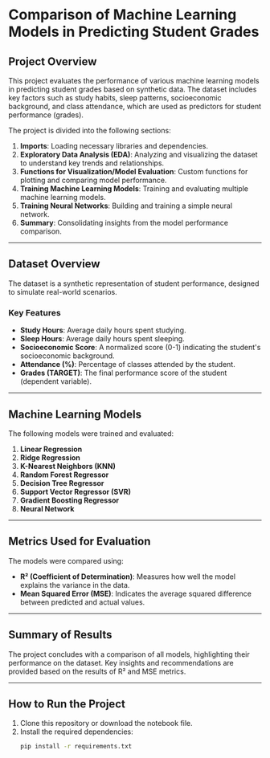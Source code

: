 # Comparison of Machine Learning Models in Predicting Student Grades  

## Project Overview  
This project evaluates the performance of various machine learning models in predicting student grades based on synthetic data. The dataset includes key factors such as study habits, sleep patterns, socioeconomic background, and class attendance, which are used as predictors for student performance (grades).  

The project is divided into the following sections:  
1. **Imports**: Loading necessary libraries and dependencies.  
2. **Exploratory Data Analysis (EDA)**: Analyzing and visualizing the dataset to understand key trends and relationships.  
3. **Functions for Visualization/Model Evaluation**: Custom functions for plotting and comparing model performance.  
4. **Training Machine Learning Models**: Training and evaluating multiple machine learning models.  
5. **Training Neural Networks**: Building and training a simple neural network.  
6. **Summary**: Consolidating insights from the model performance comparison.  

---

## Dataset Overview  
The dataset is a synthetic representation of student performance, designed to simulate real-world scenarios.  

### Key Features  
- **Study Hours**: Average daily hours spent studying.  
- **Sleep Hours**: Average daily hours spent sleeping.  
- **Socioeconomic Score**: A normalized score (0-1) indicating the student's socioeconomic background.  
- **Attendance (%)**: Percentage of classes attended by the student.  
- **Grades (TARGET)**: The final performance score of the student (dependent variable).  

---

## Machine Learning Models  
The following models were trained and evaluated:  
1. **Linear Regression**  
2. **Ridge Regression**  
3. **K-Nearest Neighbors (KNN)**  
4. **Random Forest Regressor**  
5. **Decision Tree Regressor**  
6. **Support Vector Regressor (SVR)**  
7. **Gradient Boosting Regressor**  
8. **Neural Network**  

---

## Metrics Used for Evaluation  
The models were compared using:  
- **R² (Coefficient of Determination)**: Measures how well the model explains the variance in the data.  
- **Mean Squared Error (MSE)**: Indicates the average squared difference between predicted and actual values.  

---

## Summary of Results  
The project concludes with a comparison of all models, highlighting their performance on the dataset. Key insights and recommendations are provided based on the results of R² and MSE metrics.  

---

## How to Run the Project  
1. Clone this repository or download the notebook file.  
2. Install the required dependencies:  
   ```bash  
   pip install -r requirements.txt  
